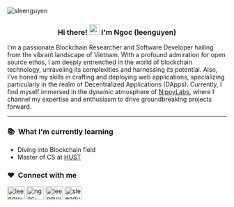 <p align="left"><img src="https://komarev.com/ghpvc/?username=sleenguyen&label=Profile%20views&color=0e75b6&style=flat" alt="sleenguyen" /></p>

<h3 align="center">
  Hi there!
  <img src="https://user-images.githubusercontent.com/42378118/110234147-e3259600-7f4e-11eb-95be-0c4047144dea.gif" width="24" />
  I'm Ngoc (leenguyen)
</h3>

<p align="left">
  I'm a passionate Blockchain Researcher and Software Developer hailing from the vibrant landscape of Vietnam. With a profound admiration for open source ethos, I am deeply entrenched in the world of blockchain technology, unraveling its complexities and harnessing its potential. Also, I've honed my skills in crafting and deploying web applications, specializing particularly in the realm of Decentralized Applications (DApps). Currently, I find myself immersed in the dynamic atmosphere of <a href="https://nippylabs.com/" rel="nofollow">NippyLabs</a>, where I channel my expertise and enthusiasm to drive groundbreaking projects forward.
</p>
<p align="left">
</p>

<!-- Start Quick overview -->

<!-- ### Quick overview

| <img align="center" src="https://github-readme-stats.vercel.app/api?username=sleenguyen&show_icons=true&locale=en&hide_border=true" alt="sleenguyen" /> | <img src="https://github-readme-stats.vercel.app/api/top-langs/?username=sLeeNguyen&layout=compact&langs_count=6&hide=css,html&hide_border=true" alt="top languages" /> |
| ------------------------------------------------------------------------------------------------------------------------------------------------------- | ----------------------------------------------------------------------------------------------------------------------------------------------------------------------- |

<div align="center">
  <img align="center" src="https://github-readme-streak-stats.herokuapp.com/?user=sleenguyen" alt="sleenguyen"/>
</div> -->

<!-- End Quick overview -->

---

<!-- Start My skills -->

<!-- ### 📜&nbsp; My skills

#### 🛠️&nbsp; Web technologies

- Typescript
- JavaScript (<a href="https://www.hackerrank.com/certificates/a1acad21c499" target="_blank" rel="noreferrer noopener">HackerRank Certificate</a>)
- ReactJS, Next.js
- HTML, CSS, SCSS
- Node.js

#### Others

- Python
- C/C++
- Java
- CI/CD with Gitlab, Github Actions
- Docker -->
<!-- End My skills -->

### 📚&nbsp; What I'm currently learning

- Diving into Blockchain field
- Master of CS at [HUST](https://hust.edu.vn/en)

### ❤️&nbsp; Connect with me

<p align="left">
<!--   <a href="https://t.me/leenguyen_99" target="_blank" rel="noreferrer noopener"
    ><img
      align="center"
      src="https://raw.githubusercontent.com/rahuldkjain/github-profile-readme-generator/master/src/images/icons/Social/telegram.svg"
      alt="leenguyen_99"
      height="30"
      width="40"
  /></a> -->
  <a href="https://twitter.com/leenguy30941044" target="_blank" rel="noreferrer noopener"
    ><img
      align="center"
      src="https://raw.githubusercontent.com/rahuldkjain/github-profile-readme-generator/master/src/images/icons/Social/twitter.svg"
      alt="leenguy30941044"
      height="30"
      width="40"
  /></a>
  <a href="https://linkedin.com/in/ngoc-nguyen-721652172" target="_blank" rel="noreferrer noopener"
    ><img
      align="center"
      src="https://raw.githubusercontent.com/rahuldkjain/github-profile-readme-generator/master/src/images/icons/Social/linked-in-alt.svg"
      alt="ngoc-nguyen-721652172"
      height="30"
      width="40"
  /></a>
<!--   <a href="https://fb.com/bestboss000" target="_blank" rel="noreferrer noopener"
    ><img
      align="center"
      src="https://raw.githubusercontent.com/rahuldkjain/github-profile-readme-generator/master/src/images/icons/Social/facebook.svg"
      alt="bestboss000"
      height="30"
      width="40"
  /></a> -->
  <a href="https://www.hackerrank.com/leenguyen_vn" target="_blank" rel="noreferrer noopener"
    ><img
      align="center"
      src="https://raw.githubusercontent.com/rahuldkjain/github-profile-readme-generator/master/src/images/icons/Social/hackerrank.svg"
      alt="leenguyen_vn"
      height="30"
      width="40"
  /></a>
  <a href="https://www.leetcode.com/sleenguyen" target="_blank" rel="noreferrer noopener"
    ><img
      align="center"
      src="https://raw.githubusercontent.com/rahuldkjain/github-profile-readme-generator/master/src/images/icons/Social/leet-code.svg"
      alt="sleenguyen"
      height="30"
      width="40"
  /></a>
</p>
